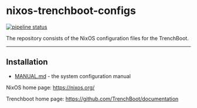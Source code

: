 # nixos-trenchboot-configs

[![pipeline status](https://gitlab.com/trenchboot1/3mdeb/nixos-trenchboot-configs/badges/master/pipeline.svg)](https://gitlab.com/trenchboot1/3mdeb/nixos-trenchboot-configs/-/commits/master)

The repository consists of the NixOS configuration files for the TrenchBoot.

---

## Installation

* [MANUAL.md](MANUAL.md) - the system configuration manual

NixOS home page: https://nixos.org/

Trenchboot home page: https://github.com/TrenchBoot/documentation
